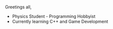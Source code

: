 Greetings all,

- Physics Student - Programming Hobbyist
- Currently learning C++ and Game Development

<!---
UmAd-25/UmAd-25 is a ✨ special ✨ repository because its `README.md` (this file) appears on your GitHub profile.
You can click the Preview link to take a look at your changes.
--->
